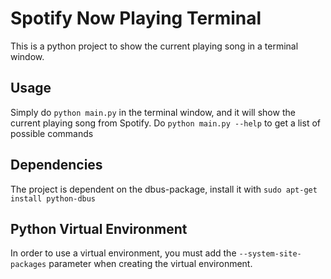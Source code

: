 # Spotify Now Playing Terminal
This is a python project to show the current playing song in a terminal window.

## Usage
Simply do `python main.py` in the terminal window, and it will show the current playing song from Spotify. 
Do `python main.py --help` to get a list of possible commands

## Dependencies
The project is dependent on the dbus-package, install it with `sudo apt-get install python-dbus`

## Python Virtual Environment
In order to use a virtual environment, you must add the `--system-site-packages` parameter when creating the virtual environment.